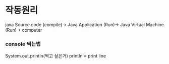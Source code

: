 # 작동원리

java Source code (compile)-> Java Application (Run)-> Java Virtual Machine (Run)-> computer

### console 찍는법
System.out.println(찍고 싶은거)
println = print line

